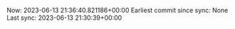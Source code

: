 Now: 2023-06-13 21:36:40.821186+00:00 Earliest commit since sync: None Last sync: 2023-06-13 21:30:39+00:00
